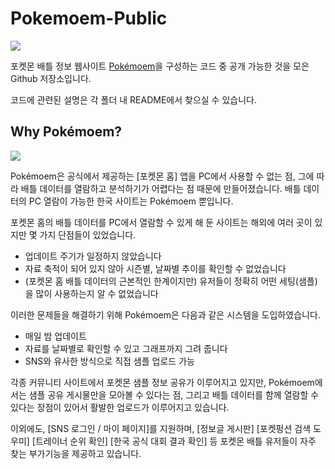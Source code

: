 # Pokemoem-Public

![](https://imgur.com/s75QZkl.jpg)

포켓몬 배틀 정보 웹사이트 [Pokémoem](https://pokemoem.com)을 구성하는 코드 중 공개 가능한 것을 모은 Github 저장소입니다.

코드에 관련된 설명은 각 폴더 내 README에서 찾으실 수 있습니다.

## Why Pokémoem?

![](https://i.imgur.com/6cOyCzZ.png)

Pokémoem은 공식에서 제공하는 [포켓몬 홈] 앱을 PC에서 사용할 수 없는 점, 그에 따라 배틀 데이터를 열람하고 분석하기가 어렵다는 점 때문에 만들어졌습니다. 배틀 데이터의 PC 열람이 가능한 한국 사이트는 Pokémoem 뿐입니다.

포켓몬 홈의 배틀 데이터를 PC에서 열람할 수 있게 해 둔 사이트는 해외에 여러 곳이 있지만 몇 가지 단점들이 있었습니다.

* 업데이트 주기가 일정하지 않았습니다
* 자료 축적이 되어 있지 않아 시즌별, 날짜별 추이를 확인할 수 없었습니다
* (포켓몬 홈 배틀 데이터의 근본적인 한계이지만) 유저들이 정확히 어떤 세팅(샘플)을 많이 사용하는지 알 수 없었습니다

이러한 문제들을 해결하기 위해 Pokémoem은 다음과 같은 시스템을 도입하였습니다.

* 매일 밤 업데이트
* 자료를 날짜별로 확인할 수 있고 그래프까지 그려 줍니다
* SNS와 유사한 방식으로 직접 샘플 업로드 가능

각종 커뮤니티 사이트에서 포켓몬 샘플 정보 공유가 이루어지고 있지만, Pokémoem에서는 샘플 공유 게시물만을 모아볼 수 있다는 점, 그리고 배틀 데이터를 함께 열람할 수 있다는 장점이 있어서 활발한 업로드가 이루어지고 있습니다.

이외에도, [SNS 로그인 / 마이 페이지]를 지원하며, [정보글 게시판] [포켓펑션 검색 도우미] [트레이너 순위 확인] [한국 공식 대회 결과 확인] 등 포켓몬 배틀 유저들이 자주 찾는 부가기능을 제공하고 있습니다.